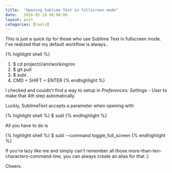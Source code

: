```yaml
---
title:  "Opening Sublime Text in fullscreen mode"
date:   2016-05-18 08:00:00
layout: post
categories: [tools]
---
```


This is just a quick tip for those who use Sublime Text in fullscreen mode. I've realized that my default workflow is always..
<!--more-->

{% highlight shell %}
1) $ cd project/i/am/working/on
2) $ git pull
3) $ subl .
4) CMD + SHIFT + ENTER
{% endhighlight %}

I checked and couldn't find a way to setup in _Preferences: Settings - User_ to make that 4th step
automatically.

Luckly, SublimeText accepts a parameter when opening with

{% highlight shell %}
$ subl
{% endhighlight %}

All you have to do is

{% highlight shell %}
$ subl --command toggle_full_screen
{% endhighlight %}

If you're lazy like me and simply can't remember all those more-than-ten-characters-command-line, you
can always create an alias for that :)

Cheers.

